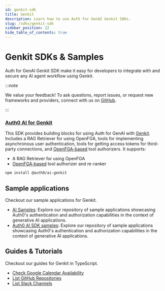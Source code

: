 ```yaml
---
id: genkit-sdk
title: Genkit
description: Learn how to use Auth for GenAI Genkit SDKs.
slug: /sdks/genkit-sdk
sidebar_position: 22
hide_table_of_contents: true
---
```


# Genkit SDKs & Samples

Auth for GenAI Genkit SDK make it easy for developers to integrate with and secure any AI agent workflow using Genkit.

:::note

We value your feedback! To ask questions, report issues, or request new frameworks and providers, connect with us on [GitHub](https://github.com/auth0/auth-for-genai).

:::

### [Auth0 AI for Genkit](https://github.com/auth0-lab/auth0-ai-js/tree/main/packages/ai-genkit)

This SDK provides building blocks for using Auth for GenAI with [Genkit](https://firebase.google.com/docs/genkit). Includes a RAG Retriever for using OpenFGA, tools for implementing asynchronous user authentication, tools for getting access tokens for third-party connections, and [OpenFGA-based](https://openfga.dev/) tool authorizers. It supports:

- A RAG Retriever for using OpenFGA
- [OpenFGA-based](https://openfga.dev/) tool authorizer and re-ranker

```bash
npm install @auth0/ai-genkit
```

## Sample applications

Checkout our sample applications for Genkit.

- [AI Samples](https://github.com/auth0-samples/auth0-ai-samples): Explore our repository of sample applications showcasing Auth0's authentication and authorization capabilities in the context of generative AI applications.
- [Auth0 AI SDK samples](https://github.com/auth0-lab/auth0-ai-js/tree/main/examples): Explore our repository of sample applications showcasing Auth0's authentication and authorization capabilities in the context of generative AI applications.

## Guides & Tutorials

Checkout our guides for Genkit in TypeScript.

- [Check Google Calendar Availability](../check-google-calendar-availability)
- [List GitHub Repositories](../list-github-repositories)
- [List Slack Channels](../list-slack-channels)
